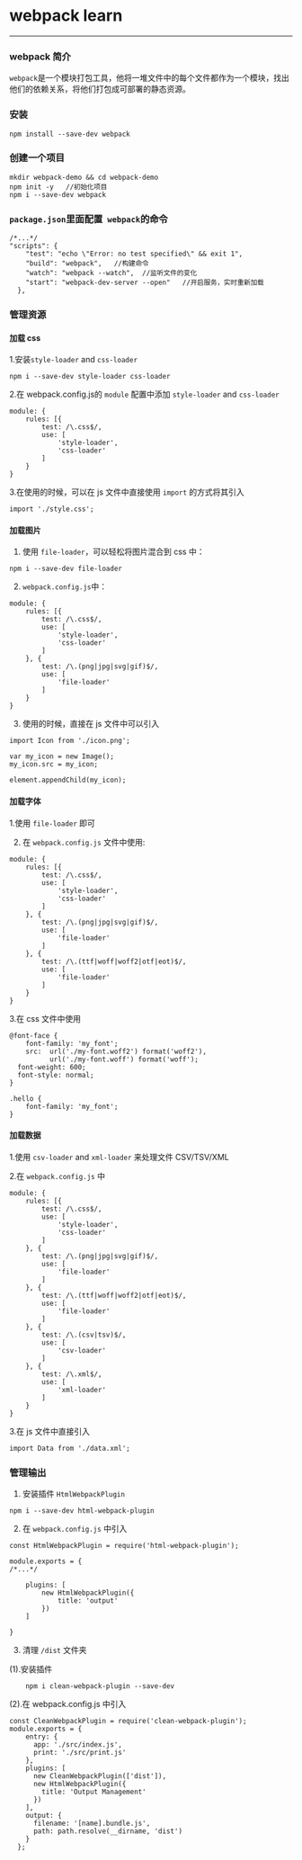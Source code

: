 # webpack learn

---

### webpack 简介

`webpack`是一个模块打包工具，他将一堆文件中的每个文件都作为一个模块，找出他们的依赖关系，将他们打包成可部署的静态资源。

### 安装

`npm install --save-dev webpack`

### 创建一个项目

```
mkdir webpack-demo && cd webpack-demo
npm init -y   //初始化项目
npm i --save-dev webpack
```

### `package.json`里面配置`	webpack`的命令

```
/*...*/
"scripts": {
    "test": "echo \"Error: no test specified\" && exit 1",
    "build": "webpack",   //构建命令
    "watch": "webpack --watch",  //监听文件的变化
    "start": "webpack-dev-server --open"   //开启服务，实时重新加载
  },

```

### 管理资源

#### 加载 css

1.安装`style-loader` and `css-loader`

`npm i --save-dev style-loader css-loader`

2.在 webpack.config.js的 `module` 配置中添加 `style-loader` and `css-loader`

```
module: {
	rules: [{
		test: /\.css$/,
		use: [
			'style-loader',
			'css-loader'
		]
	}
}

```

3.在使用的时候，可以在 js 文件中直接使用 `import` 的方式将其引入

```
import './style.css';
```

#### 加载图片

1. 使用 `file-loader`，可以轻松将图片混合到 css 中：

`npm i --save-dev file-loader`

2. `webpack.config.js`中：

```
module: {
	rules: [{
		test: /\.css$/,
		use: [
			'style-loader',
			'css-loader'
		]
	}, {
		test: /\.(png|jpg|svg|gif)$/,
		use: [
			'file-loader'
		]
	}
}

```

3. 使用的时候，直接在 js 文件中可以引入

```
import Icon from './icon.png';

var my_icon = new Image();
my_icon.src = my_icon;

element.appendChild(my_icon);
```

#### 加载字体

1.使用 `file-loader` 即可

2. 在 `webpack.config.js` 文件中使用:

```
module: {
	rules: [{
		test: /\.css$/,
		use: [
			'style-loader',
			'css-loader'
		]
	}, {
		test: /\.(png|jpg|svg|gif)$/,
		use: [
			'file-loader'
		]
	}, {
		test: /\.(ttf|woff|woff2|otf|eot)$/,
		use: [
			'file-loader'
		]
	}
}

```

3.在 css 文件中使用

```
@font-face {
	font-family: 'my_font';
	src:  url('./my-font.woff2') format('woff2'),
	      url('./my-font.woff') format('woff');
  font-weight: 600;
  font-style: normal;
}

.hello {
	font-family: 'my_font';
}

```

#### 加载数据

1.使用 `csv-loader` and `xml-loader` 来处理文件 CSV/TSV/XML

2.在 `webpack.config.js` 中

```
module: {
	rules: [{
		test: /\.css$/,
		use: [
			'style-loader',
			'css-loader'
		]
	}, {
		test: /\.(png|jpg|svg|gif)$/,
		use: [
			'file-loader'
		]
	}, {
		test: /\.(ttf|woff|woff2|otf|eot)$/,
		use: [
			'file-loader'
		]
	}, {
		test: /\.(csv|tsv)$/,
		use: [
			'csv-loader'
		]
	}, {
		test: /\.xml$/,
		use: [
			'xml-loader'
		]
	}
}
```

3.在 js 文件中直接引入

```
import Data from './data.xml';

```

### 管理输出

1. 安装插件 `HtmlWebpackPlugin`

`npm i --save-dev html-webpack-plugin`

2. 在 `webpack.config.js` 中引入

```
const HtmlWebpackPlugin = require('html-webpack-plugin');

module.exports = {
/*...*/

	plugins: [
		new HtmlWebpackPlugin({
			title: 'output'
		})
	]

}

```

3. 清理 `/dist` 文件夹

(1).安装插件

```
	npm i clean-webpack-plugin --save-dev

```

(2).在 webpack.config.js 中引入

```
const CleanWebpackPlugin = require('clean-webpack-plugin');
module.exports = {
    entry: {
      app: './src/index.js',
      print: './src/print.js'
    },
    plugins: [
      new CleanWebpackPlugin(['dist']),
      new HtmlWebpackPlugin({
        title: 'Output Management'
      })
    ],
    output: {
      filename: '[name].bundle.js',
      path: path.resolve(__dirname, 'dist')
    }
  };
```
